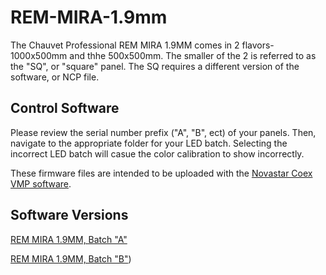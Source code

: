 # REM-MIRA-1.9mm

The Chauvet Professional REM MIRA 1.9MM comes in 2 flavors-1000x500mm and thhe 500x500mm. The smaller of the 2 is referred to as the "SQ", or "square" panel. The SQ requires a different version of the software, or NCP file.

## Control Software

Please review the serial number prefix ("A", "B", ect) of your panels. Then, navigate to the appropriate folder for your LED batch. Selecting the incorrect LED batch will casue the color calibration to show incorrectly.

These firmware files are intended to be uploaded with the [Novastar Coex VMP software](https://www.novastar.tech/downloads/).

## Software Versions

[REM MIRA 1.9MM, Batch "A"](https://github.com/Chauvet-Pro/REM-MIRA-1.9mm/blob/main/NCP_Files/Chauvet%20Professional%20Batch%20A%20REMMIRA19MMV1.00.01.ncp)

[REM MIRA 1.9MM, Batch "B"](https://github.com/Chauvet-Pro/REM-MIRA-1.9mm/blob/main/NCP_Files/Chauvet%20Professional%20Batch%20A%20REMMIRA19MMSQV1.00.01.ncp))

